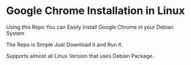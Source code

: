 <h1>Google Chrome Installation in Linux</h1>
<p>Using this Repo You can Easily Install Google Chrome in your Debian System</p>
<p>The Repo is Simple Just Download it and Run it.</p>
<p>Supports almost all Linux Version that uses Debian Package.</p>
